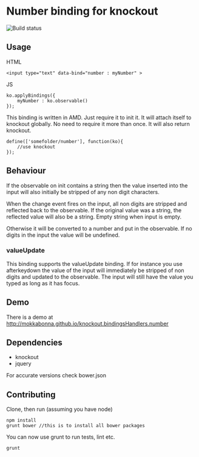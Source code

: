 # Number binding for knockout

![Build status](https://travis-ci.org/mokkabonna/knockout.bindingHandlers.number.png)

## Usage

HTML

	<input type="text" data-bind="number : myNumber" >

JS

	ko.applyBindings({
		myNumber : ko.observable()
	});


This binding is written in AMD. Just require it to init it. It will attach itself to knockout globally. No need to require it more than once. It will also return knockout.

	define(['somefolder/number'], function(ko){
		//use knockout
	});

## Behaviour


If the observable on init contains a string then the value inserted into the input will also initially be stripped of any non digit characters. 


When the change event fires on the input, all non digits are stripped and reflected back to the observable. If the original value was a string, the reflected value will also be a string. Empty string when input is empty.

Otherwise it will be converted to a number and put in the observable. If no digits in the input the value will be undefined.


### valueUpdate

This binding supports the valueUpdate binding. If for instance you use afterkeydown the value of the input will immediately be stripped of non digits and updated to the observable. The input will still have the value you typed as long as it has focus.


## Demo

There is a demo at http://mokkabonna.github.io/knockout.bindingsHandlers.number

## Dependencies

- knockout
- jquery

For accurate versions check bower.json

## Contributing

Clone, then run (assuming you have node)

    npm install
    grunt bower //this is to install all bower packages

You can now use grunt to run tests, lint etc.

    grunt

